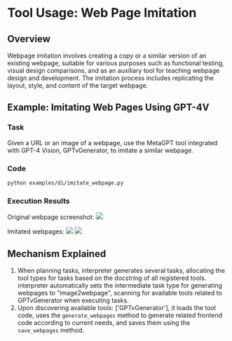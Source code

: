 # Tool Usage: Web Page Imitation

## Overview

Webpage imitation involves creating a copy or a similar version of an existing webpage, suitable for various purposes such as functional testing, visual design comparisons, and as an auxiliary tool for teaching webpage design and development. The imitation process includes replicating the layout, style, and content of the target webpage.

## Example: Imitating Web Pages Using GPT-4V

### Task

Given a URL or an image of a webpage, use the MetaGPT tool integrated with GPT-4 Vision, GPTvGenerator, to imitate a similar webpage.

### Code

```bash
python examples/di/imitate_webpage.py
```

### Execution Results

Original webpage screenshot:
<img src="../../../../../public/image/guide/use_cases/interpreter/ori_webpage.png">

Imitated webpages:
<img src="../../../../../public/image/guide/use_cases/interpreter/imitate1.png">
<img src="../../../../../public/image/guide/use_cases/interpreter/imitate2.png">

## Mechanism Explained

1. When planning tasks, interpreter generates several tasks, allocating the tool types for tasks based on the docstring of all registered tools. interpreter automatically sets the intermediate task type for generating webpages to "image2webpage", scanning for available tools related to GPTvGenerator when executing tasks.
2. Upon discovering available tools: ['GPTvGenerator'], it loads the tool code, uses the `generate_webpages` method to generate related frontend code according to current needs, and saves them using the `save_webpages` method.
